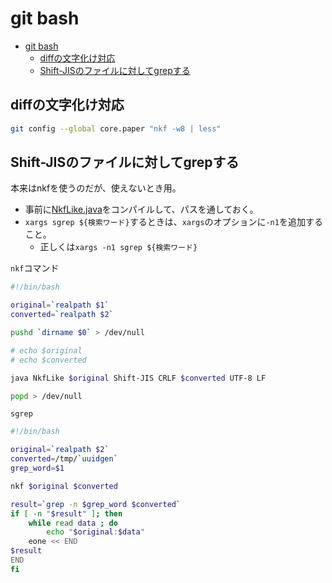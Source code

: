 # git bash

- [git bash](#git-bash)
  - [diffの文字化け対応](#diffの文字化け対応)
  - [Shift-JISのファイルに対してgrepする](#shift-jisのファイルに対してgrepする)

## diffの文字化け対応

``` bash
git config --global core.paper "nkf -w8 | less"
```

## Shift-JISのファイルに対してgrepする

本来はnkfを使うのだが、使えないとき用。  

- 事前に[NkfLike.java](../Java/Java.md#文字コードと改行コードの変換を行う)をコンパイルして、パスを通しておく。
- `xargs sgrep ${検索ワード}`するときは、`xargs`のオプションに`-n1`を追加すること。
    - 正しくは`xargs -n1 sgrep ${検索ワード}`

`nkf`コマンド

``` bash
#!/bin/bash

original=`realpath $1`
converted=`realpath $2`

pushd `dirname $0` > /dev/null

# echo $original
# echo $converted

java NkfLike $original Shift-JIS CRLF $converted UTF-8 LF

popd > /dev/null
```

`sgrep`

``` bash
#!/bin/bash

original=`realpath $2`
converted=/tmp/`uuidgen`
grep_word=$1

nkf $original $converted

result=`grep -n $grep_word $converted`
if [ -n "$result" ]; then
    while read data ; do
        echo "$original:$data"
    eone << END
$result
END
fi
```
